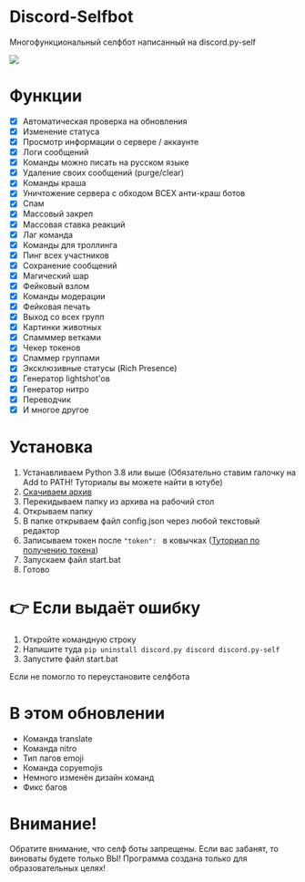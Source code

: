 # Discord-Selfbot
Многофункциональный селфбот написанный на discord.py-self

![](https://github.com/Its-LALOL/Discord-Selfbot/raw/main/cogs/screenshot.png)

# Функции
- [x] Автоматическая проверка на обновления
- [x] Изменение статуса
- [x] Просмотр информации о сервере / аккаунте
- [x] Логи сообщений
- [x] Команды можно писать на русском языке
- [x] Удаление своих сообщений (purge/clear)
- [x] Команды краша
- [x] Уничтожение сервера с обходом ВСЕХ анти-краш ботов
- [x] Спам
- [x] Массовый закреп
- [x] Массовая ставка реакций
- [x] Лаг команда
- [x] Команды для троллинга
- [x] Пинг всех участников
- [x] Сохранение сообщений
- [x] Магический шар
- [x] Фейковый взлом
- [x] Команды модерации
- [x] Фейковая печать
- [x] Выход со всех групп
- [x] Картинки животных
- [x] Спамммер ветками
- [x] Чекер токенов
- [x] Спаммер группами
- [x] Эксклюзивные статусы (Rich Presence)
- [x] Генератор lightshot'ов
- [x] Генератор нитро
- [x] Переводчик
- [x] И многое другое

# Установка
1. Устанавливаем Python 3.8 или выше (Обязательно ставим галочку на Add to PATH! Туториалы вы можете найти в ютубе)
2. [Скачиваем архив](https://github.com/Its-LALOL/Discord-Selfbot/archive/refs/heads/main.zip)
3. Перекидываем папку из архива на рабочий стол
4. Открываем папку
5. В папке открываем файл config.json через любой текстовый редактор
6. Записываем токен после `"token": ` в ковычках ([Туториал по получению токена](https://youtu.be/9eE39IGQNcs))
7. Запускаем файл start.bat
8. Готово

# 👉 Если выдаёт ошибку
1. Откройте командную строку
2. Напишите туда `pip uninstall discord.py discord discord.py-self`
3. Запустите файл start.bat

Если не помогло то переустановите селфбота

# В этом обновлении
- Команда translate
- Команда nitro
- Тип лагов emoji
- Команда copyemojis
- Немного изменён дизайн команд
- Фикс багов

# Внимание!
Обратите внимание, что селф боты запрещены. Если вас забанят, то виноваты будете только ВЫ!
Программа создана только для образовательных целях!
